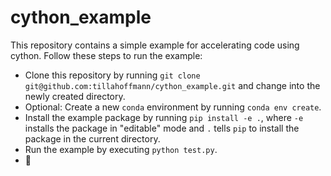 # cython_example

This repository contains a simple example for accelerating code using cython. Follow these steps to run the example:

* Clone this repository by running `git clone git@github.com:tillahoffmann/cython_example.git` and change into the newly created directory.
* Optional: Create a new `conda` environment by running `conda env create`.
* Install the example package by running `pip install -e .`, where `-e` installs the package in "editable" mode and `.` tells `pip` to install the package in the current directory.
* Run the example by executing `python test.py`.
* :tada:
